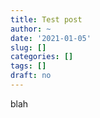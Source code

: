 ```yaml
---
title: Test post
author: ~
date: '2021-01-05'
slug: []
categories: []
tags: []
draft: no
---
```


blah